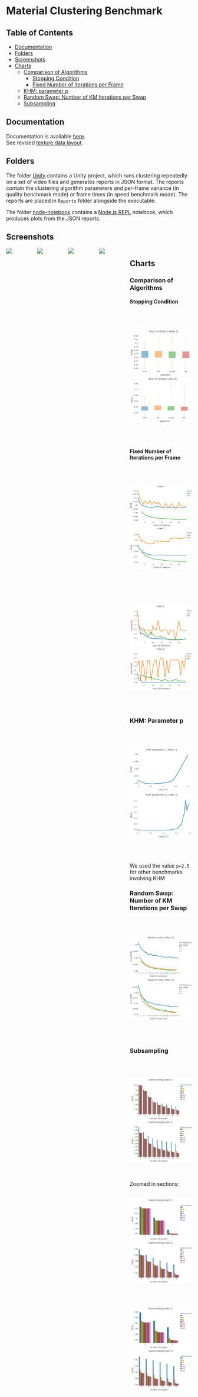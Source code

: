 # Material Clustering Benchmark

## Table of Contents

* [Documentation](#documentation)
* [Folders](#folders)
* [Screenshots](#screenshots)
* [Charts](#charts)
  * [Comparison of Algorithms](#comparison-of-algorithms)
    * [Stopping Condition](#stopping-condition)
    * [Fixed Number of Iterations per Frame](#fixed-number-of-iterations-per-frame)
   * [KHM: parameter p](#khm-parameter-p)
   * [Random Swap: Number of KM Iterations per Swap](#random-swap-number-of-km-iterations-per-swap)
   * [Subsampling](#subsampling)

## Documentation

Documentation is available [here](https://kosrud.github.io/Material-Clustering-Benchmark/html).\
See revised [texture data layout](https://kosrud.github.io/Material-Clustering-Benchmark/html/md__assets__documentation__data__layout.html).

## Folders

The folder [Unity](./Unity) contains a Unity project, which runs clustering repeatedly on a set of video files and generates reports in JSON format. The reports contain the clustering algorithm parameters and per-frame variance (in quality benchmark mode) or frame times (in speed benchmark mode). The reports are placed in `Reports` folder alongside the executable.

The folder [node-notebook](./node-notebook) contains a [Node.js REPL](https://marketplace.visualstudio.com/items?itemName=donjayamanne.typescript-notebook) notebook, which produces plots from the JSON reports.

## Screenshots

<div style="display:flex">
<img src="https://user-images.githubusercontent.com/36504423/202903483-30bd083e-47a2-4807-b110-6ff55ac4fd54.png" width="450">
<img src="https://user-images.githubusercontent.com/36504423/202916137-e31150f7-1dda-4a9a-8ccf-d9f7b2fab270.png" width="450">
<img src="https://user-images.githubusercontent.com/36504423/202916821-1257fccf-c312-4e39-9fd6-b3a1ec2ee728.png" width="450">
<img src="https://user-images.githubusercontent.com/36504423/202917046-b26856c2-d456-4c04-93f4-0e0df29b0dcd.png" width="450">

<div>

## Charts
 
### Comparison of Algorithms

#### Stopping Condition
 
<br><br>
 
<img src="https://raw.githubusercontent.com/KosRud/Material-Clustering-Benchmark/master/charts/Stop-condition_video-1.png" width="450">
<img src="https://raw.githubusercontent.com/KosRud/Material-Clustering-Benchmark/master/charts/Stop-condition_video-2.png" width="450">

<br><br>
 
#### Fixed Number of Iterations per Frame
 
<br><br>
 
<img src="https://raw.githubusercontent.com/KosRud/Material-Clustering-Benchmark/master/charts/Algorithm-convergence_video-1.png" width="450">
<img src="https://raw.githubusercontent.com/KosRud/Material-Clustering-Benchmark/master/charts/Algorithm-convergence_video-2.png" width="450"> 
 
<br><br><br><br>
 
<img src="https://github.com/KosRud/Material-Clustering-Benchmark/blob/master/charts/Algorithm-peak_video-1.png" width="450">
<img src="https://github.com/KosRud/Material-Clustering-Benchmark/blob/master/charts/Algorithm-peak_video-2.png" width="450"> 
 
<br><br>
 
### KHM: Parameter p

<br><br>
 
<img src="https://raw.githubusercontent.com/KosRud/Material-Clustering-Benchmark/master/charts/KHMp_video-1.png" width="450">
<img src="https://raw.githubusercontent.com/KosRud/Material-Clustering-Benchmark/master/charts/KHMp_video-2.png" width="450">

<br><br>

We used the value `p=2.5` for other benchmarks involving KHM

### Random Swap: Number of KM Iterations per Swap

<br><br>
 
<img src="https://raw.githubusercontent.com/KosRud/Material-Clustering-Benchmark/master/charts/RS_KM-per-swap_video-1.png" width="450">
<img src="https://raw.githubusercontent.com/KosRud/Material-Clustering-Benchmark/master/charts/RS_KM-per-swap_video-2.png" width="450">

<br><br>
 
 ### Subsampling
 
 <br><br>
 
<img src="https://raw.githubusercontent.com/KosRud/Material-Clustering-Benchmark/master/charts/Subsampling_video-1.png" width="450">
<img src="https://raw.githubusercontent.com/KosRud/Material-Clustering-Benchmark/master/charts/Subsampling_video-2.png" width="450">
 
<br><br>
Zoomed in sections:
<br><br>
 
<img src="https://raw.githubusercontent.com/KosRud/Material-Clustering-Benchmark/master/charts/Subsampling_video-1_zoom-1.png" width="450">
<img src="https://raw.githubusercontent.com/KosRud/Material-Clustering-Benchmark/master/charts/Subsampling_video-1_zoom-2.png" width="450">

<br><br>

<img src="https://raw.githubusercontent.com/KosRud/Material-Clustering-Benchmark/master/charts/Subsampling_video-2_zoom-1.png" width="450">
<img src="https://raw.githubusercontent.com/KosRud/Material-Clustering-Benchmark/master/charts/Subsampling_video-2_zoom-2.png" width="450">

